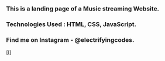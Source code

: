 ### This is a landing page of a Music streaming Website.

### Technologies Used : HTML, CSS, JavaScript.

### Find me on Instagram - @electrifyingcodes.

[I]